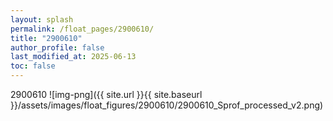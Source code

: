```yaml
---
layout: splash
permalink: /float_pages/2900610/
title: "2900610"
author_profile: false
last_modified_at: 2025-06-13
toc: false
---
```

 
2900610
![img-png]({{ site.url }}{{ site.baseurl }}/assets/images/float_figures/2900610/2900610_Sprof_processed_v2.png)